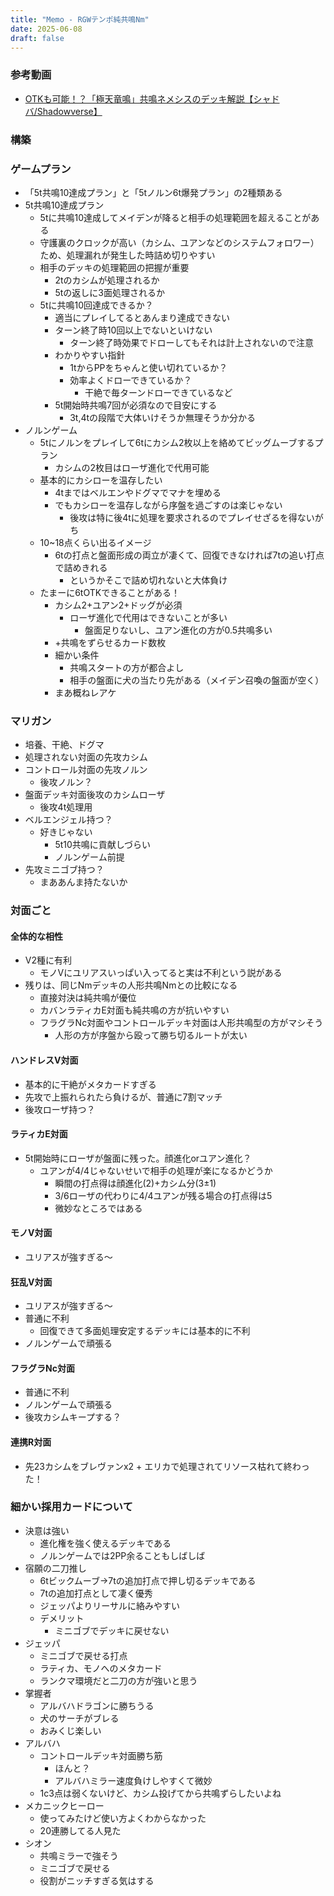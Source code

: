 ```yaml
---
title: "Memo - RGWテンポ純共鳴Nm"
date: 2025-06-08
draft: false
---
```

### 参考動画
- [OTKも可能！？「極天竜鳴」共鳴ネメシスのデッキ解説【シャドバ/Shadowverse】](https://www.youtube.com/watch?v=_327o-Qq5po)

### 構築

### ゲームプラン
- 「5t共鳴10達成プラン」と「5tノルン6t爆発プラン」の2種類ある
- 5t共鳴10達成プラン
	- 5tに共鳴10達成してメイデンが降ると相手の処理範囲を超えることがある
	- 守護裏のクロックが高い（カシム、ユアンなどのシステムフォロワー）ため、処理漏れが発生した時詰め切りやすい
	- 相手のデッキの処理範囲の把握が重要
		- 2tのカシムが処理されるか
		- 5tの返しに3面処理されるか
	- 5tに共鳴10回達成できるか？
		- 適当にプレイしてるとあんまり達成できない
		- ターン終了時10回以上でないといけない
			- ターン終了時効果でドローしてもそれは計上されないので注意
		- わかりやすい指針
			- 1tからPPをちゃんと使い切れているか？
			- 効率よくドローできているか？
				- 干絶で毎ターンドローできているなど
		- 5t開始時共鳴7回が必須なので目安にする
			- 3t,4tの段階で大体いけそうか無理そうか分かる
- ノルンゲーム
	- 5tにノルンをプレイして6tにカシム2枚以上を絡めてビッグムーブするプラン
		- カシムの2枚目はローザ進化で代用可能
	- 基本的にカシローを温存したい
		- 4tまではベルエンやドグマでマナを埋める
		- でもカシローを温存しながら序盤を過ごすのは楽じゃない
			- 後攻は特に後4tに処理を要求されるのでプレイせざるを得ないがち
	- 10~18点くらい出るイメージ
		- 6tの打点と盤面形成の両立が凄くて、回復できなければ7tの追い打点で詰めきれる
			- というかそこで詰め切れないと大体負け
	- たまーに6tOTKできることがある！
		- カシム2+ユアン2+ドッグが必須
			- ローザ進化で代用はできないことが多い
				- 盤面足りないし、ユアン進化の方が0.5共鳴多い
		- +共鳴をずらせるカード数枚
		- 細かい条件
			- 共鳴スタートの方が都合よし
			- 相手の盤面に犬の当たり先がある（メイデン召喚の盤面が空く）
		- まあ概ねレアケ

### マリガン
- 培養、干絶、ドグマ
- 処理されない対面の先攻カシム
- コントロール対面の先攻ノルン
	- 後攻ノルン？
- 盤面デッキ対面後攻のカシムローザ
	- 後攻4t処理用
- ベルエンジェル持つ？
	- 好きじゃない
		- 5t10共鳴に貢献しづらい
		- ノルンゲーム前提
- 先攻ミニゴブ持つ？
	- まああんま持たないか

### 対面ごと
#### 全体的な相性
- V2種に有利
	- モノVにユリアスいっぱい入ってると実は不利という説がある
- 残りは、同じNmデッキの人形共鳴Nmとの比較になる
	- 直接対決は純共鳴が優位
	- カバンラティカE対面も純共鳴の方が抗いやすい
	- フラグラNc対面やコントロールデッキ対面は人形共鳴型の方がマシそう
		- 人形の方が序盤から殴って勝ち切るルートが太い

#### ハンドレスV対面
- 基本的に干絶がメタカードすぎる
- 先攻で上振れられたら負けるが、普通に7割マッチ
- 後攻ローザ持つ？

#### ラティカE対面
- 5t開始時にローザが盤面に残った。顔進化orユアン進化？
	- ユアンが4/4じゃないせいで相手の処理が楽になるかどうか
		- 瞬間の打点得は顔進化(2)+カシム分(3±1)
		- 3/6ローザの代わりに4/4ユアンが残る場合の打点得は5
		- 微妙なところではある

#### モノV対面
- ユリアスが強すぎる〜

#### 狂乱V対面
- ユリアスが強すぎる〜
- 普通に不利
	- 回復できて多面処理安定するデッキには基本的に不利
- ノルンゲームで頑張る

#### フラグラNc対面
- 普通に不利
- ノルンゲームで頑張る
- 後攻カシムキープする？

#### 連携R対面
- 先23カシムをブレヴァンx2 + エリカで処理されてリソース枯れて終わった！

### 細かい採用カードについて
- 決意は強い
	- 進化権を強く使えるデッキである
	- ノルンゲームでは2PP余ることもしばしば
- 宿願の二刀推し
	- 6tビックムーブ→7tの追加打点で押し切るデッキである
	- 7tの追加打点として凄く優秀
	- ジェッパよりリーサルに絡みやすい
	- デメリット
		- ミニゴブでデッキに戻せない
- ジェッパ
	- ミニゴブで戻せる打点
	- ラティカ、モノへのメタカード
	- ランクマ環境だと二刀の方が強いと思う
- 掌握者
	- アルバハドラゴンに勝ちうる
	- 犬のサーチがブレる
	- おみくじ楽しい
- アルバハ
	- コントロールデッキ対面勝ち筋
		- ほんと？
		- アルバハミラー速度負けしやすくて微妙
	- 1c3点は弱くないけど、カシム投げてから共鳴ずらしたいよね
- メカニックヒーロー
	- 使ってみたけど使い方よくわからなかった
	- 20連勝してる人見た
- シオン
	- 共鳴ミラーで強そう
	- ミニゴブで戻せる
	- 役割がニッチすぎる気はする